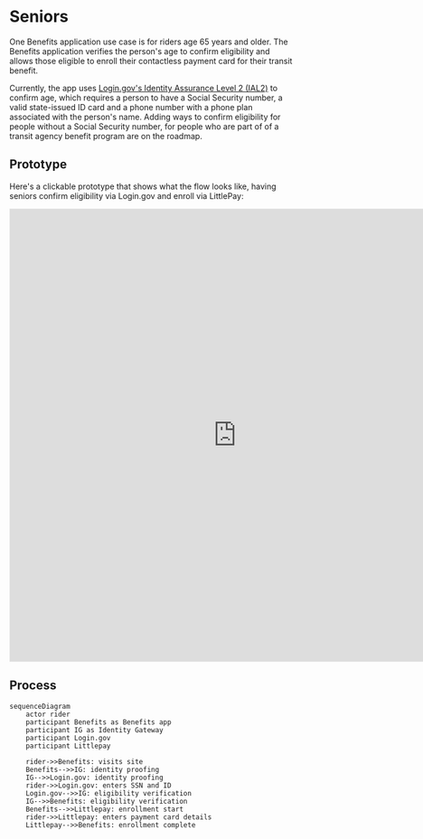 # Seniors

One Benefits application use case is for riders age 65 years and older. The Benefits application verifies the person's age to confirm eligibility and allows those eligible to enroll their contactless payment card for their transit benefit.

Currently, the app uses [Login.gov's Identity Assurance Level 2 (IAL2)](https://developers.login.gov/attributes/) to confirm age, which requires a person to have a Social Security number, a valid state-issued ID card and a phone number with a phone plan associated with the person's name. Adding ways to confirm eligibility for people without a Social Security number, for people who are part of of a transit agency benefit program are on the roadmap.

## Prototype

Here's a clickable prototype that shows what the flow looks like, having seniors confirm eligibility via Login.gov and enroll via LittlePay:

<iframe style="border: 1px solid rgba(0, 0, 0, 0.1);" width="800" height="800" src="https://www.figma.com/embed?embed_host=share&url=https%3A%2F%2Fwww.figma.com%2Fproto%2FSeSd3LaLd6WkbEYhmtKpO3%2FBenefits-(IAL2-Login.gov)%3Fnode-id%3D4551%253A4180%26scaling%3Dscale-down%26page-id%3D4551%253A4111%26starting-point-node-id%3D4551%253A4180" allowfullscreen></iframe>

## Process

```mermaid
sequenceDiagram
    actor rider
    participant Benefits as Benefits app
    participant IG as Identity Gateway
    participant Login.gov
    participant Littlepay

    rider->>Benefits: visits site
    Benefits-->>IG: identity proofing
    IG-->>Login.gov: identity proofing
    rider->>Login.gov: enters SSN and ID
    Login.gov-->>IG: eligibility verification
    IG-->>Benefits: eligibility verification
    Benefits-->>Littlepay: enrollment start
    rider->>Littlepay: enters payment card details
    Littlepay-->>Benefits: enrollment complete
```
